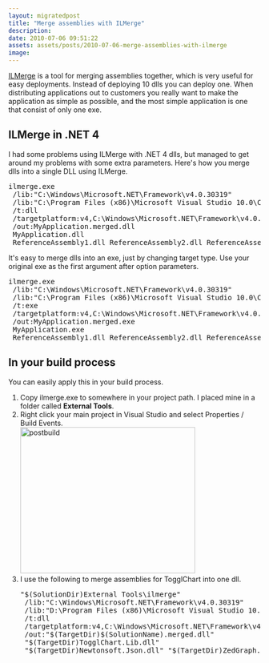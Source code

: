 ```yaml
---
layout: migratedpost
title: "Merge assemblies with ILMerge"
description:
date: 2010-07-06 09:51:22
assets: assets/posts/2010-07-06-merge-assemblies-with-ilmerge
image: 
---
```


<p><a href="http://www.microsoft.com/downloads/details.aspx?FamilyID=22914587-b4ad-4eae-87cf-b14ae6a939b0">ILMerge</a> is a tool for merging assemblies together, which is very useful for easy deployments. Instead of deploying 10 dlls you can deploy one. When distributing applications out to customers you really want to make the application as simple as possible, and the most simple application is one that consist of only one exe.</p>
<h2>ILMerge in .NET 4</h2>
<p>I had some problems using ILMerge with .NET 4 dlls, but managed to get around my problems with some extra parameters. Here's how you merge dlls into a single DLL using ILMerge.</p>
<pre>ilmerge.exe
 /lib:"C:\Windows\Microsoft.NET\Framework\v4.0.30319"
 /lib:"C:\Program Files (x86)\Microsoft Visual Studio 10.0\Common7\IDE\PublicAssemblies"
 /t:dll
 /targetplatform:v4,C:\Windows\Microsoft.NET\Framework\v4.0.30319
 /out:MyApplication.merged.dll
 MyApplication.dll
 ReferenceAssembly1.dll ReferenceAssembly2.dll ReferenceAssembly3.dll</pre>
<p>It's easy to merge dlls into an exe, just by changing target type. Use your original exe as the first argument after option parameters.</p>
<pre>ilmerge.exe
 /lib:"C:\Windows\Microsoft.NET\Framework\v4.0.30319"
 /lib:"C:\Program Files (x86)\Microsoft Visual Studio 10.0\Common7\IDE\PublicAssemblies"
 /t:exe
 /targetplatform:v4,C:\Windows\Microsoft.NET\Framework\v4.0.30319
 /out:MyApplication.merged.exe
 MyApplication.exe
 ReferenceAssembly1.dll ReferenceAssembly2.dll ReferenceAssembly3.dll</pre>
<h2>In your build process</h2>
<p>You can easily apply this in your build process.</p>
<ol>
<li>Copy ilmerge.exe to somewhere in your project path. I placed mine in a folder called <strong>External Tools</strong>.</li>
<li>Right click your main project in Visual Studio and select Properties / Build Events.<br /><img class="alignnone size-full wp-image-773" title="postbuild" src="http://litemedia.info/media/Default/Mint/postbuild.png" width="349" height="292" /></li>
<li> I use the following to merge assemblies for TogglChart into one dll.
<pre>"$(SolutionDir)External Tools\ilmerge" 
 /lib:"C:\Windows\Microsoft.NET\Framework\v4.0.30319" 
 /lib:"D:\Program Files (x86)\Microsoft Visual Studio 10.0\Common7\IDE\PublicAssemblies" 
 /t:dll 
 /targetplatform:v4,C:\Windows\Microsoft.NET\Framework\v4.0.30319 
 /out:"$(TargetDir)$(SolutionName).merged.dll" 
 "$(TargetDir)TogglChart.Lib.dll" 
 "$(TargetDir)Newtonsoft.Json.dll" "$(TargetDir)ZedGraph.dll"</pre>
</li>
</ol>
